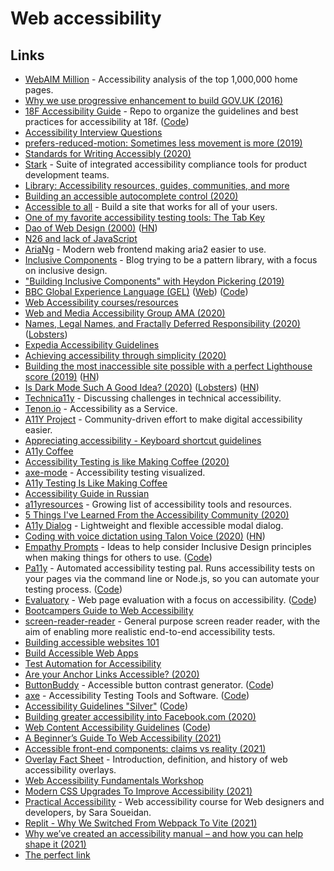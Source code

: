 # Web accessibility

## Links

- [WebAIM Million](https://webaim.org/projects/million/) - Accessibility analysis of the top 1,000,000 home pages.
- [Why we use progressive enhancement to build GOV.UK (2016)](https://technology.blog.gov.uk/2016/09/19/why-we-use-progressive-enhancement-to-build-gov-uk/)
- [18F Accessibility Guide](https://accessibility.18f.gov/) - Repo to organize the guidelines and best practices for accessibility at 18f. ([Code](https://github.com/18F/accessibility))
- [Accessibility Interview Questions](https://github.com/scottaohara/accessibility_interview_questions)
- [prefers-reduced-motion: Sometimes less movement is more (2019)](https://web.dev/prefers-reduced-motion/)
- [Standards for Writing Accessibly (2020)](https://alistapart.com/article/standards-for-writing-accessibly/)
- [Stark](https://www.getstark.co/) - Suite of integrated accessibility compliance tools for product development teams.
- [Library: Accessibility resources, guides, communities, and more](https://www.getstark.co/library/)
- [Building an accessible autocomplete control (2020)](https://adamsilver.io/articles/building-an-accessible-autocomplete-control/)
- [Accessible to all](https://web.dev/accessible/) - Build a site that works for all of your users.
- [One of my favorite accessibility testing tools: The Tab Key](https://www.matuzo.at/blog/testing-with-tab/)
- [Dao of Web Design (2000)](https://alistapart.com/article/dao/) ([HN](https://news.ycombinator.com/item?id=22521557))
- [N26 and lack of JavaScript](https://hugogiraudel.com/2020/01/20/n26-and-lack-of-javascript/)
- [AriaNg](https://github.com/mayswind/AriaNg) - Modern web frontend making aria2 easier to use.
- [Inclusive Components](https://inclusive-components.design/) - Blog trying to be a pattern library, with a focus on inclusive design.
- ["Building Inclusive Components" with Heydon Pickering (2019)](https://www.youtube.com/watch?v=C7uX6uvHnlQ&t=1020s)
- [BBC Global Experience Language (GEL)](https://bbc.github.io/gel/) ([Web](https://www.bbc.co.uk/gel)) ([Code](https://github.com/bbc/gel))
- [Web Accessibility courses/resources](https://www.reddit.com/r/webdev/comments/aqm6l4/i_cant_find_a_single_web_accessibility_course/)
- [Web and Media Accessibility Group AMA (2020)](https://hashnode.com/post/the-web-and-media-accessibility-group-ama-ck9wy7s5w01j4nbs1kle8k7gn)
- [Names, Legal Names, and Fractally Deferred Responsibility (2020)](https://nora.codes/post/names-legal-names-and-fractally-deferred-responsibility/) ([Lobsters](https://lobste.rs/s/61iy3h/names_legal_names_fractally_deferred))
- [Expedia Accessibility Guidelines](https://accessibility.expedia.biz/)
- [Achieving accessibility through simplicity (2020)](https://sourcehut.org/blog/2020-05-27-accessibility-through-simplicity/)
- [Building the most inaccessible site possible with a perfect Lighthouse score (2019)](https://www.matuzo.at/blog/building-the-most-inaccessible-site-possible-with-a-perfect-lighthouse-score/) ([HN](https://news.ycombinator.com/item?id=23440752))
- [Is Dark Mode Such A Good Idea? (2020)](https://kevq.uk/is-dark-mode-such-a-good-idea/) ([Lobsters](https://lobste.rs/s/o4su2v/is_dark_mode_such_good_idea)) ([HN](https://news.ycombinator.com/item?id=23495052))
- [Technica11y](https://technica11y.org/) - Discussing challenges in technical accessibility.
- [Tenon.io](https://tenon.io/) - Accessibility as a Service.
- [A11Y Project](https://www.a11yproject.com/) - Community-driven effort to make digital accessibility easier.
- [Appreciating accessibility - Keyboard shortcut guidelines](https://erresen.github.io/csharp/dotnet/accessibility/shortcuts/visualstudio/2020/07/26/appreciating-accessibility.html)
- [A11y Coffee](https://a11y.coffee/)
- [Accessibility Testing is like Making Coffee (2020)](https://madalyn.dev/blog/a11y-testing-coffee/)
- [axe-mode](https://github.com/raunofreiberg/axe-mode) - Accessibility testing visualized.
- [A11y Testing Is Like Making Coffee](https://a11y.coffee/a11y-testing-making-coffee/)
- [Accessibility Guide in Russian](http://specialbank.ru/guide/)
- [a11yresources](https://a11yresources.webflow.io/) - Growing list of accessibility tools and resources.
- [5 Things I've Learned From the Accessibility Community (2020)](https://marcysutton.github.io/5-things-i-learned-from-accessibility/#/)
- [A11y Dialog](https://github.com/edenspiekermann/a11y-dialog) - Lightweight and flexible accessible modal dialog.
- [Coding with voice dictation using Talon Voice (2020)](https://joshwcomeau.com/accessibility/hands-free-coding/) ([HN](https://news.ycombinator.com/item?id=24846887))
- [Empathy Prompts](https://empathyprompts.net/) - Ideas to help consider Inclusive Design principles when making things for others to use. ([Code](https://github.com/ericwbailey/empathy-prompts))
- [Pa11y](https://pa11y.org/) - Automated accessibility testing pal. Runs accessibility tests on your pages via the command line or Node.js, so you can automate your testing process. ([Code](https://github.com/pa11y/pa11y))
- [Evaluatory](https://darekkay.com/evaluatory/) - Web page evaluation with a focus on accessibility. ([Code](https://github.com/darekkay/evaluatory))
- [Bootcampers Guide to Web Accessibility](https://a11y-with-lindsey.ck.page/products/pre-order-the-bootcampers-guide-to-web)
- [screen-reader-reader](https://github.com/phenomnomnominal/screen-reader-reader) - General purpose screen reader reader, with the aim of enabling more realistic end-to-end accessibility tests.
- [Building accessible websites 101](https://www.weba11y101.com/)
- [Build Accessible Web Apps](https://testingaccessibility.com/)
- [Test Automation for Accessibility](https://testautomationu.applitools.com/accessibility-testing-tutorial/)
- [Are your Anchor Links Accessible? (2020)](https://amberwilson.co.uk/blog/are-your-anchor-links-accessible/)
- [ButtonBuddy](https://buttonbuddy.dev/) - Accessible button contrast generator. ([Code](https://github.com/5t3ph/buttonbuddy))
- [axe](https://www.deque.com/axe/) - Accessibility Testing Tools and Software. ([Code](https://github.com/dequelabs/axe-core))
- [Accessibility Guidelines "Silver"](https://w3c.github.io/silver/) ([Code](https://github.com/w3c/silver))
- [Building greater accessibility into Facebook.com (2020)](https://engineering.fb.com/2020/07/30/web/facebook-com-accessibility/?sf242103664=1)
- [Web Content Accessibility Guidelines](https://w3c.github.io/wcag/guidelines/) ([Code](https://github.com/w3c/wcag))
- [A Beginner’s Guide To Web Accessibility (2021)](https://bootcamp.uxdesign.cc/beginners-guide-to-web-accessibility-514644750b0f)
- [Accessible front-end components: claims vs reality (2021)](https://hiddedevries.nl/en/blog/2021-04-02-accessible-front-end-components-claims-vs-reality)
- [Overlay Fact Sheet](https://overlayfactsheet.com/) - Introduction, definition, and history of web accessibility overlays.
- [Web Accessibility Fundamentals Workshop](https://www.sandrina-p.net/workshop-a11y/)
- [Modern CSS Upgrades To Improve Accessibility (2021)](https://moderncss.dev/modern-css-upgrades-to-improve-accessibility/)
- [Practical Accessibility](https://practical-accessibility.today/) - Web accessibility course for Web designers and developers, by Sara Soueidan.
- [Replit - Why We Switched From Webpack To Vite (2021)](https://blog.replit.com/vite)
- [Why we’ve created an accessibility manual – and how you can help shape it (2021)](https://accessibility.blog.gov.uk/2021/05/27/why-weve-created-an-accessibility-manual-and-how-you-can-help-shape-it/)
- [The perfect link](https://a11y-collective.com/blog/the-perfect-link/)
